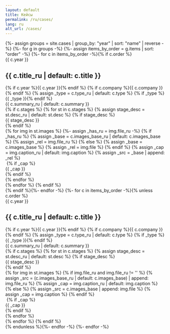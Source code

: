 ```yaml
---
layout: default
title: Кейсы
permalink: /ru/cases/
lang: ru
alt_url: /cases/
---
```


<div class="featured-cases">
  {%- assign groups = site.cases | group_by: "year" | sort: "name" | reverse -%}
  {%- for g in groups -%}
    {%- assign items_by_order = g.items | sort: "order" -%}
    {%- for c in items_by_order -%}{% if c.order %}
      <div class="case-block">
        <div class="case-year-rail">{{ c.year }}</div>
        <div class="case-meta2">
          <div class="case-title-row">
            <h2 class="case-title3">{{ c.title_ru | default: c.title }}</h2>
          </div>
          <div class="case-meta2-inline">
            {% if c.year %}<span class="case-year-inline">{{ c.year }}</span>{% endif %}
            {% if c.company %}<span class="case-company">{{ c.company }}</span>{% endif %}
            {% assign _type = c.type_ru | default: c.type %}
            {% if _type %}<span class="case-type">{{ _type }}</span>{% endif %}
          </div>
          <div class="case-summary2">{{ c.summary_ru | default: c.summary }}</div>
        </div>
        {% if c.stages %}
          {% for st in c.stages %}
            {% assign stage_desc = st.desc_ru | default: st.desc %}
            {% if stage_desc %}
              <div class="stage-summary">{{ stage_desc }}</div>
            {% endif %}
<div class="case-gallery">
  {% for img in st.images %}
    {%- assign _has_ru = img.file_ru -%}
    {% if _has_ru %}
      {% assign _base = c.images_base_ru | default: c.images_base %}
      {% assign _rel  = img.file_ru %}
    {% else %}
      {% assign _base = c.images_base %}
      {% assign _rel  = img.file %}
    {% endif %}
    {% assign _cap = img.caption_ru | default: img.caption %}
    {% assign _src = _base | append: _rel %}
    <div class="case-gallery-item">
      <img class="case-thumb2 lazy-img" data-src="{{ site.baseurl }}{{ _src }}" alt="">
      {% if _cap %}<div class="case-thumb-caption">{{ _cap }}</div>{% endif %}
    </div>
  {% endfor %}
</div>
          {% endfor %}
        {% endif %}
      </div>
    {% endif %}{%- endfor -%}
    {%- for c in items_by_order -%}{% unless c.order %}
      <div class="case-block">
        <div class="case-year-rail">{{ c.year }}</div>
        <div class="case-meta2">
          <div class="case-title-row">
            <h2 class="case-title3">{{ c.title_ru | default: c.title }}</h2>
          </div>
        <div class="case-meta2-inline">
            {% if c.year %}<span class="case-year-inline">{{ c.year }}</span>{% endif %}
            {% if c.company %}<span class="case-company">{{ c.company }}</span>{% endif %}
            {% assign _type = c.type_ru | default: c.type %}
            {% if _type %}<span class="case-type">{{ _type }}</span>{% endif %}
          </div>
          <div class="case-summary2">{{ c.summary_ru | default: c.summary }}</div>
        </div>
        {% if c.stages %}
          {% for st in c.stages %}
            {% assign stage_desc = st.desc_ru | default: st.desc %}
            {% if stage_desc %}
              <div class="stage-summary">{{ stage_desc }}</div>
            {% endif %}
            <div class="case-gallery">
  {% for img in st.images %}
    {% if img.file_ru and img.file_ru != '' %}
      {% assign _src = (c.images_base_ru | default: c.images_base) | append: img.file_ru %}
      {% assign _cap = img.caption_ru | default: img.caption %}
    {% else %}
      {% assign _src = c.images_base | append: img.file %}
      {% assign _cap = img.caption %}
    {% endif %}
    <div class="case-gallery-item">
      <img class="case-thumb2 lazy-img" data-src="{{ site.baseurl }}{{ _src }}" alt="">
      {% if _cap %}<div class="case-thumb-caption">{{ _cap }}</div>{% endif %}
    </div>
  {% endfor %}
</div>
          {% endfor %}
        {% endif %}
      </div>
    {% endunless %}{%- endfor -%}
  {%- endfor -%}
</div>
